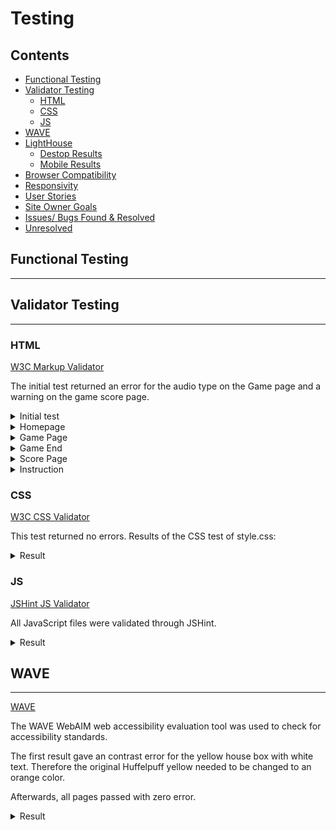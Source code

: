 # Testing

## Contents

- [Functional Testing](#functional-testing)
- [Validator Testing](#validator-testing)
  - [HTML](#html)
  - [CSS](#css)
  - [JS](#js)
- [WAVE](#wave)
- [LightHouse](#lighthouse)
  - [Destop Results](#desktop-results)
  - [Mobile Results](#mobile-results)
- [Browser Compatibility](#browser-compatibility)
- [Responsivity](#responsivity)
- [User Stories](#user-stories)
- [Site Owner Goals](#goals)
- [Issues/ Bugs Found & Resolved](#issues-bugs)
- [Unresolved](#unresolved)

## <a name="functional-testing">Functional Testing</a>

---

## <a name="validator-testing">Validator Testing</a>

---

### <a name="html">HTML</a>

[W3C Markup Validator](https://validator.w3.org/)

The initial test returned an error for the audio type on the Game page and a warning on the game score page.

<details>
<summary>Initial test</summary>

![HTML Validator first results](assets/testing/w3c-game1.jpg)

![HTML Validator first results](assets/testing/w3c-score1.jpg)

</details>
<details>
<summary>Homepage</summary>

![Screenshot of WC3 testing for Homepage](assets/testing/w3c-index.jpg)

</details>
<details>
<summary>Game Page</summary>

![Screenshot of WC3 testing for Location page](assets/testing/w3c-game2.jpg)

</details>
<details>
<summary>Game End</summary>

![Screenshot of WC3 testing for Schedulen page](assets/testing/w3c-end.jpg)

</details>
<details>
<summary>Score Page</summary>

![Screenshot of WC3 testing for Signup page](assets/testing/w3c-score2.jpg)

</details>
<details>
<summary>Instruction</summary>

![Screenshot of WC3 testing for Schedulen page](assets/testing/w3c-instruction.jpg)

</details>

### <a name="css">CSS</a>

[W3C CSS Validator](https://jigsaw.w3.org/css-validator/)

This test returned no errors.
Results of the CSS test of style.css:

<details>
<summary>Result</summary>

![Screenshot of WC3 testing](assets/testing/w3c-css.jpg)

</details>

### <a name="js">JS</a>

[JSHint JS Validator](https://jshint.com/)

All JavaScript files were validated through JSHint.

<details>
<summary>Result</summary>

![Screenshot of JSHint testing](assets/testing/jshint.jpg)

</details>

## <a name="wave">WAVE</a>

---

[WAVE](https://wave.webaim.org/)

The WAVE WebAIM web accessibility evaluation tool was used to check for accessibility standards.

The first result gave an contrast error for the yellow house box with white text. Therefore the original Huffelpuff yellow needed to be changed to an orange color.

Afterwards, all pages passed with zero error.

<details>
<summary>Result</summary>

![Screenshot of WAVE Validator Results](assets/testing/wave.jpg)

</details>

